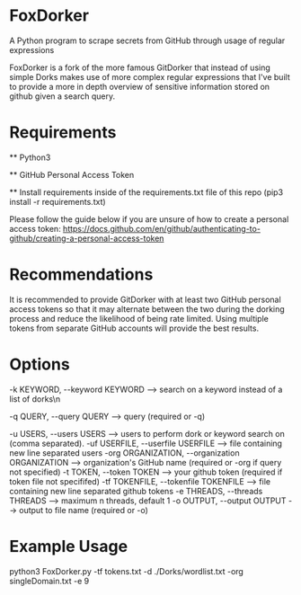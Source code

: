 # FoxDorker
A Python program to scrape secrets from GitHub through usage of regular expressions

FoxDorker is a fork of the more famous GitDorker that instead of using simple Dorks makes use of more complex regular expressions that I've built to provide a more in depth overview of sensitive information stored on github given a search query.

# Requirements
** Python3

** GitHub Personal Access Token

** Install requirements inside of the requirements.txt file of this repo (pip3 install -r requirements.txt)

Please follow the guide below if you are unsure of how to create a personal access token: https://docs.github.com/en/github/authenticating-to-github/creating-a-personal-access-token

# Recommendations
It is recommended to provide GitDorker with at least two GitHub personal access tokens so that it may alternate between the two during the dorking process and reduce the likelihood of being rate limited. Using multiple tokens from separate GitHub accounts will provide the best results.

# Options
-k KEYWORD, --keyword KEYWORD --> search on a keyword instead of a list of dorks\n

-q QUERY, --query QUERY --> query (required or -q)

-u USERS, --users USERS --> users to perform dork or keyword search on (comma separated).
-uf USERFILE, --userfile USERFILE --> file containing new line separated users
-org ORGANIZATION, --organization ORGANIZATION --> organization's GitHub name (required or -org if query not specified)
-t TOKEN, --token TOKEN --> your github token (required if token file not specififed)
-tf TOKENFILE, --tokenfile TOKENFILE --> file containing new line separated github tokens
-e THREADS, --threads THREADS --> maximum n threads, default 1
-o OUTPUT, --output OUTPUT --> output to file name (required or -o)

# Example Usage
python3 FoxDorker.py -tf tokens.txt -d ./Dorks/wordlist.txt -org singleDomain.txt -e 9

